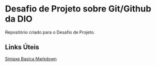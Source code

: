 # Desafio de Projeto sobre Git/Github da DIO
Repositório criado para o Desafio de Projeto.


## Links Úteis
[Sintaxe Basica Markdown](https://www.markdownguide.org/)
